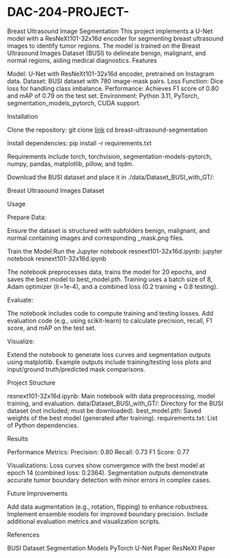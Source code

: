 # DAC-204-PROJECT-
Breast Ultrasound Image Segmentation
This project implements a U-Net model with a ResNeXt101-32x16d encoder for segmenting breast ultrasound images to identify tumor regions. The model is trained on the Breast Ultrasound Images Dataset (BUSI) to delineate benign, malignant, and normal regions, aiding medical diagnostics.
Features

Model: U-Net with ResNeXt101-32x16d encoder, pretrained on Instagram data.
Dataset: BUSI dataset with 780 image-mask pairs.
Loss Function: Dice loss for handling class imbalance.
Performance: Achieves F1 score of 0.80 and mAP of 0.79 on the test set.
Environment: Python 3.11, PyTorch, segmentation_models_pytorch, CUDA support.

Installation

Clone the repository:
git clone [link](https://github.com/laluprasad7/DAC-204-PROJECT-/blob/main/README.md)
cd breast-ultrasound-segmentation


Install dependencies:
pip install -r requirements.txt

Requirements include torch, torchvision, segmentation-models-pytorch, numpy, pandas, matplotlib, pillow, and tqdm.

Download the BUSI dataset and place it in ./data/Dataset_BUSI_with_GT/:

Breast Ultrasound Images Dataset



Usage

Prepare Data:

Ensure the dataset is structured with subfolders benign, malignant, and normal containing images and corresponding _mask.png files.


Train the Model:Run the Jupyter notebook resnext101-32x16d.ipynb:
jupyter notebook resnext101-32x16d.ipynb


The notebook preprocesses data, trains the model for 20 epochs, and saves the best model to best_model.pth.
Training uses a batch size of 8, Adam optimizer (lr=1e-4), and a combined loss (0.2 training + 0.8 testing).


Evaluate:

The notebook includes code to compute training and testing losses. Add evaluation code (e.g., using scikit-learn) to calculate precision, recall, F1 score, and mAP on the test set.


Visualize:

Extend the notebook to generate loss curves and segmentation outputs using matplotlib. Example outputs include training/testing loss plots and input/ground truth/predicted mask comparisons.



Project Structure

resnext101-32x16d.ipynb: Main notebook with data preprocessing, model training, and evaluation.
data/Dataset_BUSI_with_GT/: Directory for the BUSI dataset (not included; must be downloaded).
best_model.pth: Saved weights of the best model (generated after training).
requirements.txt: List of Python dependencies.

Results

Performance Metrics:
Precision: 0.80
Recall: 0.73
F1 Score: 0.77


Visualizations:
Loss curves show convergence with the best model at epoch 14 (combined loss: 0.2364).
Segmentation outputs demonstrate accurate tumor boundary detection with minor errors in complex cases.



Future Improvements

Add data augmentation (e.g., rotation, flipping) to enhance robustness.
Implement ensemble models for improved boundary precision.
Include additional evaluation metrics and visualization scripts.

References

BUSI Dataset
Segmentation Models PyTorch
U-Net Paper
ResNeXt Paper

